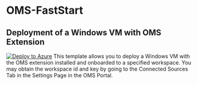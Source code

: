 # OMS-FastStart
## Deployment of a Windows VM with OMS Extension

[![Deploy to Azure](http://azuredeploy.net/deploybutton.svg)](https://raw.githubusercontent.com/asubmani/OMS-FastStart/master/AzureDeploy.json)
This template allows you to deploy a Windows VM with the OMS extension installed and onboarded to a specified workspace. You may obtain the workspace id and key by going to the Connected Sources Tab in the Settings Page in the OMS Portal.
